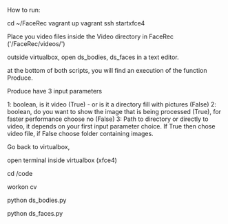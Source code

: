 How to run:

cd ~/FaceRec
vagrant up
vagrant ssh
startxfce4


Place you video files inside the Video directory in FaceRec ('/FaceRec/videos/')


outside virtualbox, open ds_bodies, ds_faces in a text editor.


at the bottom of both scripts, you will find an execution of the function Produce.

Produce have 3 input parameters

1: boolean, is it video (True) - or is it a directory fill with pictures (False)
2: boolean, do you want to show the image that is being processed (True), for faster performance choose no (False)
3: Path to directory or directly to video, it depends on your first input parameter choice. If True then chose video file, if False choose folder containing images.


Go back to virtualbox,

open terminal inside virtualbox (xfce4)

cd /code

workon cv

python ds_bodies.py 


python ds_faces.py

